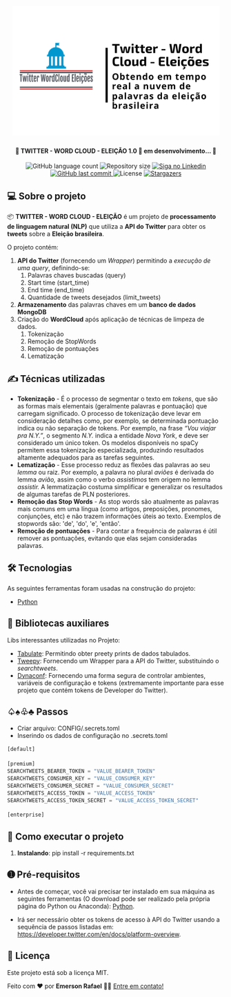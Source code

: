
<h1 align="center">
    <img alt="TWITTER - WORD CLOUD - ELEIÇÃO" title="#TWITTER_WORD CLOUD_ELEICAO" src="./assets/banner.png" />
</h1>

<h4 align="center"> 
	🚧 TWITTER - WORD CLOUD - ELEIÇÃO 1.0 🚀 em desenvolvimento... 🚧
</h4>

<p align="center">
  <img alt="GitHub language count" src="https://img.shields.io/github/languages/count/emersonrafaels/twitter_word_cloud_eleicao?color=%2304D361">

  <img alt="Repository size" src="https://img.shields.io/github/repo-size/emersonrafaels/twitter_word_cloud_eleicao">

  	
  <a href="https://www.linkedin.com/in/emerson-rafael/">
    <img alt="Siga no Linkedin" src="https://img.shields.io/badge/LinkedIn-0077B5?style=for-the-badge&logo=linkedin&logoColor=white">
  </a>
	
  
  <a href="https://github.com/emersonrafaels/twitter_word_cloud_eleicao/commits/main">
    <img alt="GitHub last commit" src="https://img.shields.io/github/last-commit/emersonrafaels/twitter_word_cloud_eleicao">
  </a>

  <img alt="License" src="https://img.shields.io/badge/license-MIT-brightgreen">
   <a href="https://github.com/emersonrafaels/twitter_word_cloud_eleicao/stargazers">
    <img alt="Stargazers" src="https://img.shields.io/github/stars/emersonrafaels/twitter_word_cloud_eleicao?style=social">
  </a>
</p>


## 💻 Sobre o projeto

📦 **TWITTER - WORD CLOUD - ELEIÇÃO** é um projeto de **processamento de linguagem natural (NLP)** que utiliza a **API do Twitter** para obter os **tweets** sobre a **Eleição brasileira**.

O projeto contém:

1. **API do Twitter** (fornecendo um *Wrapper*) permitindo a *execução de uma query*, definindo-se:
	1. Palavras chaves buscadas (query)
	2. Start time (start_time)
	3. End time (end_time)
	4. Quantidade de tweets desejados (limit_tweets)
2.  **Armazenamento** das palavras chaves em um **banco de dados MongoDB**
3. Criação do **WordCloud** após aplicação de técnicas de limpeza de dados.
	1. Tokenização
	2. Remoção de StopWords
	3. Remoção de pontuações
	4. Lematização

## ✍️  Técnicas utilizadas

 - **Tokenização** - É o processo de segmentar o texto em _tokens_, que são as formas mais elementais (geralmente palavras e pontuação) que carregam significado. O processo de tokenização deve levar em consideração detalhes como, por exemplo, se determinada pontuação indica ou não separação de tokens. Por exemplo, na frase _“Vou viajar pra N.Y.”_, o segmento _N.Y._ indica a entidade _Nova York_, e deve ser considerado um único token. Os modelos disponíveis no spaCy permitem essa tokenização especializada, produzindo resultados altamente adequados para as tarefas seguintes.
 - **Lematização** - Esse processo reduz as flexões das palavras ao seu _lemma_ ou raiz. Por exemplo, a palavra no plural _aviões_ é derivada do lemma _avião,_ assim como o verbo _assistimos_ tem origem no lemma _assistir._ A lemmatização costuma simplificar e generalizar os resultados de algumas tarefas de PLN posteriores.
 - **Remoção das Stop Words** - As stop words são atualmente as palavras mais comuns em uma língua (como artigos, preposições, pronomes, conjunções, etc) e não trazem informações úteis ao texto. Exemplos de stopwords são: 'de', 'do', 'e', 'então'.
 - **Remoção de pontuações** - Para contar a frequência de palavras é útil remover as pontuações, evitando que elas sejam consideradas palavras.

## 🛠  Tecnologias

As seguintes ferramentas foram usadas na construção do projeto:

- [Python]

## 💖  Bibliotecas auxiliares

Libs interessantes utilizadas no Projeto:

- [Tabulate](https://pypi.org/project/tabulate/): Permitindo obter preety prints de dados tabulados.
- [Tweepy](https://docs.tweepy.org/en/latest/index.html): Fornecendo um Wrapper para a API do Twitter, substituindo o *searchtweets*.
- [Dynaconf](https://www.dynaconf.com/): Fornecendo uma forma segura de controlar ambientes, variáveis de configuração e tokens (extremamente importante para esse projeto que contém tokens de Developer do Twitter).

## ♤♠♧♣  Passos

 - Criar arquivo: CONFIG/.secrets.toml
 - Inserindo os dados de configuração no .secrets.toml
```python 
[default]

[premium]
SEARCHTWEETS_BEARER_TOKEN = "VALUE_BEARER_TOKEN"
SEARCHTWEETS_CONSUMER_KEY = "VALUE_CONSUMER_KEY"
SEARCHTWEETS_CONSUMER_SECRET = "VALUE_CONSUMER_SECRET"
SEARCHTWEETS_ACCESS_TOKEN = "VALUE_ACCESS_TOKEN"
SEARCHTWEETS_ACCESS_TOKEN_SECRET = "VALUE_ACCESS_TOKEN_SECRET"

[enterprise]
```

## 🚀 Como executar o projeto

1. **Instalando**: pip install -r requirements.txt

## ➊ Pré-requisitos

- Antes de começar, você vai precisar ter instalado em sua máquina as seguintes ferramentas (O download pode ser realizado pela própria página do Python ou Anaconda):
[Python](https://www.anaconda.com/products/individual).

- Irá ser necessário obter os tokens de acesso à API do Twitter usando a sequência de passos listadas em: https://developer.twitter.com/en/docs/platform-overview.

## 📝 Licença

Este projeto está sob a licença MIT.

Feito com ❤️ por **Emerson Rafael** 👋🏽 [Entre em contato!](https://www.linkedin.com/in/emerson-rafael/)

[Python]: https://www.python.org/downloads/